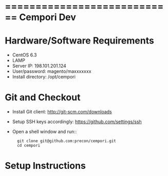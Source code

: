 
============================
Cempori Dev 
============================


Hardware/Software Requirements  
============================
- CentOS 6.3
- LAMP 
- Server IP: 198.101.201.124
- User/password: magento/maxxxxxxx
- Install directory: /opt/cempori




Git and Checkout
============================
- Install Git client: http://git-scm.com/downloads
- Setup SSH keys accordingly: https://github.com/settings/ssh
- Open a shell window and run::


	  	git clone git@github.com:precon/cempori.git
	  	cd cempori 



Setup Instructions
==================



